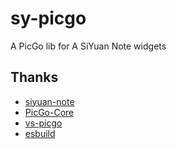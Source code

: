 # sy-picgo

A PicGo lib for A SiYuan Note widgets

## Thanks

- [siyuan-note](https://github.com/siyuan-note/siyuan)
- [PicGo-Core](https://github.com/PicGo/PicGo-Core)
- [vs-picgo](https://github.com/PicGo/vs-picgo)
- [esbuild](https://github.com/evanw/esbuild)
